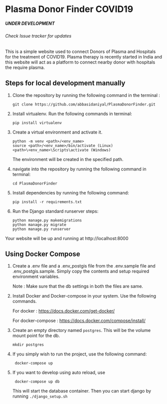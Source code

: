 # Plasma Donor Finder COVID19
##### UNDER DEVELOPMENT
###### Check Issue tracker for updates
This is a simple website used to connect Donors of Plasma and Hospitals for the treatment of COVID19. Plasma therapy is recently started in India and this website will act as a platform to connect nearby donor with hospitals the require plasma.

## Steps for local development manually

1. Clone the repository by running the following command in the terminal :
   ```shell
   git clone https://github.com/abbasidaniyal/PlasmaDonorFinder.git
   ``` 
   
2. Install virtualenv. Run the following commands in terminal: 
   ```shell
   pip install virtualenv
   ```
3. Create a virtual environment and activate it.

   ```shell
   python -m venv <path>/<env_name>   
   source <path>/<env_name>/bin/activate (Linux)
   <path>\<env_name>\Scripts\activate (Windows)
   ```
   The environment will be created in the specified path.
   
4. navigate into the repository by running the following command in terminal: 
   ```shell
   cd PlasmaDonorFinder   
   ```
      
5. Install dependencies by running the following command:
   ```shell
   pip install -r requirements.txt
   ```
6. Run the Django standard runserver steps:
   ```shell
   python manage.py makemigrations
   python manage.py migrate
   python manage.py runserver
   ```
 Your website will be up and running at http://localhost:8000
 
 ## Using Docker Compose
 
 1. Create a .env file and a .env_postgis file from the .env.sample file and  .env_postgis.sample. Simply copy the contents and setup required environment variables.
 
     Note : Make sure that the db settings in both the files are same.
 
 2. Install Docker and Docker-compose in your system. Use the following commands.
 
    For docker : https://docs.docker.com/get-docker/
    
    For docker-compose : https://docs.docker.com/compose/install/
    
 3. Create an empty directory named `postgres`. This will be the volume mount point for the db.
     ```shell script
    mkdir postgres
    ```
 4. If you simply wish to run the project, use the following command:
    
    ```shell script
     docker-compose up 
    ``` 
 5. If you want to develop using auto reload, use
    ```shell script
     docker-compose up db
    ```
    This will start the database container. Then you can start django by running `./django_setup.sh`